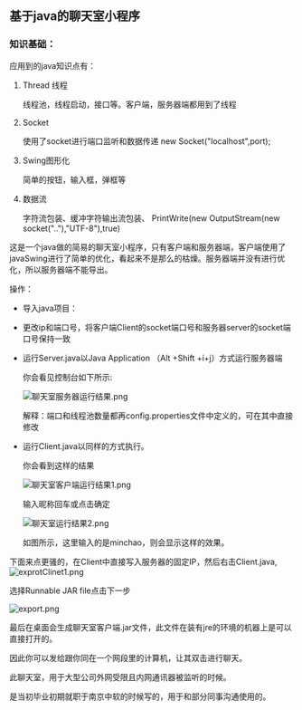 ##		基于java的聊天室小程序

###		知识基础：

应用到的java知识点有：

1.	Thread 线程
	
	线程池，线程启动，接口等。客户端，服务器端都用到了线程

2.	Socket
	
	使用了socket进行端口监听和数据传递
			new Socket("localhost",port);

3.	Swing图形化
	
	简单的按钮，输入框，弹框等

4.	数据流

	字符流包装、缓冲字符输出流包装、
	PrintWrite(new OutputStream(new socket(".."),"UTF-8"),true)


这是一个java做的简易的聊天室小程序，只有客户端和服务器端，客户端使用了javaSwing进行了简单的优化，看起来不是那么的枯燥。服务器端并没有进行优化，所以服务器端不能导出。


操作：

-	导入java项目：
-	更改ip和端口号，将客户端Client的socket端口号和服务器server的socket端口号保持一致
-	运行Server.java以Java Application （Alt +Shift +i+j）方式运行服务器端
	
	你会看见控制台如下所示:

	![聊天室服务器运行结果.png](https://i.loli.net/2017/08/22/599c1c08bd63e.png)
	
	解释：端口和线程池数量都再config.properties文件中定义的，可在其中直接修改

-	运行Client.java以同样的方式执行。
	
	你会看到这样的结果
	
	![聊天室客户端运行结果1.png](https://i.loli.net/2017/08/22/599c1c8b7235e.png)
	
	输入昵称回车或点击确定

	![聊天室运行结果2.png](https://i.loli.net/2017/08/22/599c1d2477c10.png)
	
	如图所示，这里输入的是minchao，则会显示这样的效果。

下面来点更骚的，在Client中直接写入服务器的固定IP，然后右击Client.java,
![exprotClinet1.png](https://i.loli.net/2017/08/22/599c1e9dc71a1.png)

选择Runnable JAR file点击下一步

![export.png](https://i.loli.net/2017/08/22/599c1ebb6eb14.png)

最后在桌面会生成聊天室客户端.jar文件，此文件在装有jre的环境的机器上是可以直接打开的。

因此你可以发给跟你同在一个网段里的计算机，让其双击进行聊天。

此聊天室，用于大型公司外网受限且内网通讯器被监听的时候。

是当初毕业初期就职于南京中软的时候写的，用于和部分同事沟通使用的。